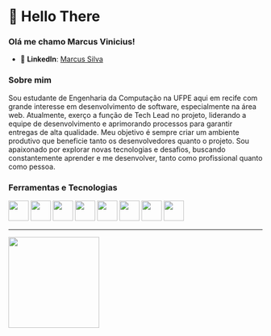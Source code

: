 # 👋 Hello There
### Olá me chamo Marcus Vinicius!
- 💼 **LinkedIn**: [Marcus Silva](https://www.linkedin.com/in/marcusvlsilva/)

### Sobre mim
Sou estudante de Engenharia da Computação na UFPE aqui em recife com grande interesse em desenvolvimento de software, especialmente na área web.
Atualmente, exerço a função de Tech Lead no projeto, liderando a equipe de desenvolvimento e aprimorando processos para garantir entregas de alta qualidade. Meu objetivo é sempre criar um ambiente produtivo que beneficie tanto os desenvolvedores quanto o projeto.
Sou apaixonado por explorar novas tecnologias e desafios, buscando constantemente aprender e me desenvolver, tanto como profissional quanto como pessoa.



### Ferramentas e Tecnologias

<div display='flex'>
  <img src="https://cdn.jsdelivr.net/gh/devicons/devicon@latest/icons/php/php-original.svg" width="40" height="40" />
  <img src="https://cdn.jsdelivr.net/gh/devicons/devicon@latest/icons/git/git-original.svg" width="40" height="40"/>
  <img src="https://cdn.jsdelivr.net/gh/devicons/devicon@latest/icons/nodejs/nodejs-original-wordmark.svg" width="40" height="40" />
  <img src="https://cdn.jsdelivr.net/gh/devicons/devicon@latest/icons/angular/angular-original.svg" width="40" height="40" />
  <img src="https://cdn.jsdelivr.net/gh/devicons/devicon@latest/icons/githubactions/githubactions-original.svg" width="40" height="40"/>
  <img src="https://cdn.jsdelivr.net/gh/devicons/devicon@latest/icons/nginx/nginx-original.svg" width="40" height="40"/>
  <img src="https://cdn.jsdelivr.net/gh/devicons/devicon@latest/icons/docker/docker-plain-wordmark.svg" width="40" height="40" />
  <img src="https://cdn.jsdelivr.net/gh/devicons/devicon@latest/icons/ionic/ionic-original-wordmark.svg" width="40" height="40"/>




</div>

-----------------
<div>
<a href="https://github.com/marcusvxf">
<img loading="lazy" height="180em" src="https://github-readme-stats.vercel.app/api/top-langs/?username=marcusvxf&layout=compact&langs_count=7&theme=light&include_all_commits=true&count_private=true"/>
</div>



<!--
**marcusvxf/marcusvxf** is a ✨ _special_ ✨ repository because its `README.md` (this file) appears on your GitHub profile.

Here are some ideas to get you started:

- 🔭 I’m currently working on ...
- 🌱 I’m currently learning ...
- 👯 I’m looking to collaborate on ...
- 🤔 I’m looking for help with ...
- 💬 Ask me about ...
- 📫 How to reach me: ...
- 😄 Pronouns: ...
- ⚡ Fun fact: ...
-->
